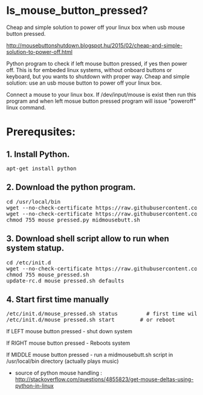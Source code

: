 # Is_mouse_button_pressed?
Cheap and simple solution to power off your linux box when usb mouse button pressed. 

http://mousebuttonshutdown.blogspot.hu/2015/02/cheap-and-simple-solution-to-power-off.html

Python program to check if left mouse button pressed, if yes then power off. 
This is for embeded linux systems, without onboard buttons or keyboard, but you wants to shutdown with proper way.
Cheap and simple solution: use an usb mouse button to power off your linux box.

Connect a mouse to your linux box. If /dev/input/mouse is exist then run this program and when left mosue button pressed program will issue "poweroff" linux command.


<h1> Prerequsites: </h1>

<h2> 1. Install Python. </h2>
<pre>
apt-get install python
</pre>

<h2> 2. Download the python program. </h2>
<pre>
cd /usr/local/bin
wget --no-check-certificate https://raw.githubusercontent.com/robertio/Is_mouse_button_pressed/master/mouse_pressed.py
wget --no-check-certificate https://raw.githubusercontent.com/robertio/Is_mouse_button_pressed/master/midmousebutt.sh
chmod 755 mouse_pressed.py midmousebutt.sh 
</pre>

<h2> 3. Download shell script allow to run when system statup. </h2>
<pre>
cd /etc/init.d
wget --no-check-certificate https://raw.githubusercontent.com/robertio/Is_mouse_button_pressed/master/mouse_pressed.sh
chmod 755 mouse_pressed.sh
update-rc.d mouse_pressed.sh defaults
</pre>

<h2> 4. Start first time manually </h2>
<pre>
/etc/init.d/mouse_pressed.sh status         # first time will report error - 'casue not running.
/etc/init.d/mouse_pressed.sh start        # or reboot
</pre>

If LEFT mouse button pressed - shut down system

If RIGHT mouse button pressed - Reboots system

If MIDDLE mouse button pressed - run a midmousebutt.sh script in /usr/local/bin directory (actually plays music)

* source of python mouse handling : http://stackoverflow.com/questions/4855823/get-mouse-deltas-using-python-in-linux 
